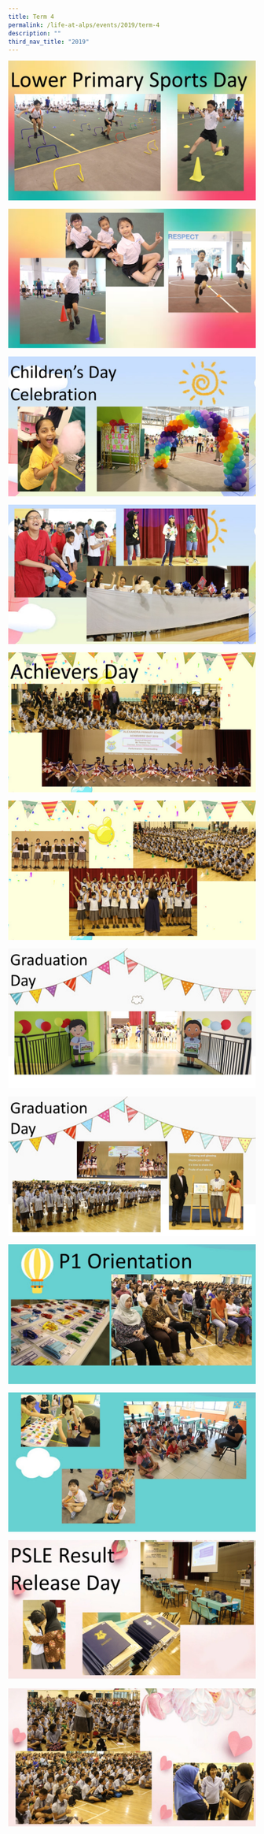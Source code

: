 ```yaml
---
title: Term 4
permalink: /life-at-alps/events/2019/term-4
description: ""
third_nav_title: "2019"
---
```

![](/images/Term4%20(1).jpg)

![](/images/Term4%20(2).jpg)

![](/images/Term4%20(3).jpg)

![](/images/Term4%20(4).jpg)

![](/images/Term4%20(5).jpg)

![](/images/Term4%20(6).jpg)

![](/images/Term4%20(7).jpg)

![](/images/Term4%20(8).jpg)

![](/images/Term4%20(9).jpg)

![](/images/Term4%20(10).jpg)

![](/images/Term4%20(11).jpg)

![](/images/Term4%20(12).jpg)